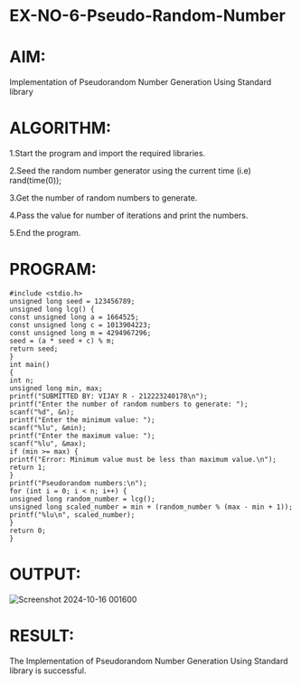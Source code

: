 # EX-NO-6-Pseudo-Random-Number

# AIM: 

Implementation of Pseudorandom Number Generation Using Standard library
# ALGORITHM:

1.Start the program and import the required libraries.

2.Seed the random number generator using the current time (i.e) rand(time(0));

3.Get the number of random numbers to generate.

4.Pass the value for number of iterations and print the numbers.

5.End the program.

# PROGRAM:
```
#include <stdio.h>
unsigned long seed = 123456789;
unsigned long lcg() {
const unsigned long a = 1664525;
const unsigned long c = 1013904223;
const unsigned long m = 4294967296;
seed = (a * seed + c) % m;
return seed;
}
int main()
{
int n;
unsigned long min, max;
printf("SUBMITTED BY: VIJAY R - 212223240178\n");
printf("Enter the number of random numbers to generate: ");
scanf("%d", &n);
printf("Enter the minimum value: ");
scanf("%lu", &min);
printf("Enter the maximum value: ");
scanf("%lu", &max);
if (min >= max) {
printf("Error: Minimum value must be less than maximum value.\n");
return 1;
}
printf("Pseudorandom numbers:\n");
for (int i = 0; i < n; i++) {
unsigned long random_number = lcg();
unsigned long scaled_number = min + (random_number % (max - min + 1));
printf("%lu\n", scaled_number);
}
return 0;
}
```
 # OUTPUT:
![Screenshot 2024-10-16 001600](https://github.com/user-attachments/assets/78d119f7-0f70-4261-916d-e2a04bf4c117)

# RESULT:
The Implementation of Pseudorandom Number Generation Using Standard library is
successful.

